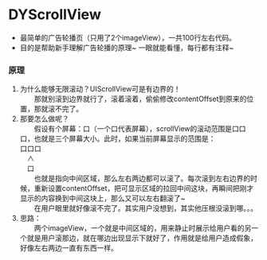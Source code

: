 # DYScrollView
* 最简单的广告轮播页（只用了2个imageView），一共100行左右代码。  
* 目的是帮助新手理解广告轮播的原理~ 一眼就能看懂，每行都有注释~

### 原理
1. 为什么能够无限滚动？UIScrollView可是有边界的！  
	　　那就别滚到边界就行了，滚着滚着，偷偷修改contentOffset到原来的位置，那就滚不完了。  
2. 那要怎么做呢？  
	　　假设有个屏幕：口（一个口代表屏幕），scrollView的滚动范围是口口口，也就是三个屏幕大小。此时，如果当前屏幕显示的范围是：  
	口口口  
	　∧  
	　口  
	　　也就是指向中间区域，那么左右两边都可以滚了。每次滚到左右边界的时候，重新设置contentOffset，把可显示区域的拉回中间这块，再瞬间把刚才显示的内容换到中间这块上，那么又可以左右翻滚了~  
	　　在用户眼里就好像滚不完了。其实用户没想到，其实他压根没滚到哪。。。
3. 思路：  
	　　两个imageView，一个就是中间区域的，用来静止时展示给用户看的另一个就是用户滚那边，就在哪边出现显示下就好了，作用就是给用户造成假象，好像左右两边一直有东西一样。